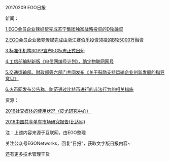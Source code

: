 20170209 EGO日报

新闻：

[1.EGO会员企业辣妈帮完成苏宁集团独家战略投资的D轮融资](http://36kr.com/p/5063330.html?ktm_source=feed)

[2.EGO会员企业微梦传媒完成由浙江赛伯乐投资领投的B轮5000万融资](http://www.bjnews.com.cn/finance/2017/02/09/432757.html)

[3.标准化机构3GPP宣布5G标志正式出炉](http://www.cnbeta.com/articles/583501.htm)

[4.工信部编制新版《电信网编号计划》，确定物联网网号](http://tech.qq.com/a/20170208/035552.htm)

[5.交通运输部、财政部等六部门共同发布《关于鼓励支持运输企业创新发展的指导意见》](http://www.iyiou.com/p/39003)

[6.火币网发布公告称，防范通过比特币进行的非法行为的相关措施](https://www.huobi.com/p/content/notice/getNotice?id=600)

资源：

[2016社交媒体的使用状况（皮尤研究中心）](http://www.pewinternet.org/2016/11/11/social-media-update-2016/)

[2016中国共享单车市场研究报告(比达网)](http://www.bigdata-research.cn/content/201702/383.html)

注：上述内容来源于互联网，由EGO整理

关注公众号EGONetworks，回复“日报”，获取文字版日报内容~

还有更多技术管理干货
